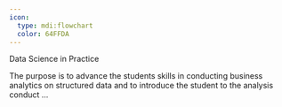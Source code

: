 ```yaml
---
icon:
  type: mdi:flowchart
  color: 64FFDA
---
```

Data Science in Practice

The purpose is to advance the students skills in conducting business analytics on structured data and to introduce the student to the analysis conduct ... 
